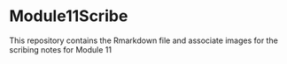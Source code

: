 # Module11Scribe
This repository contains the Rmarkdown file and associate images for the scribing notes for Module 11
